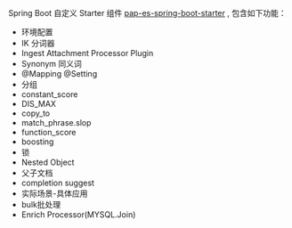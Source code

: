 Spring Boot 自定义 Starter 组件 [pap-es-spring-boot-starter](https://gitee.com/alexgaoyh/pap-es-spring-boot-starter) , 包含如下功能：

- 环境配置
- IK 分词器
- Ingest Attachment Processor Plugin
- Synonym 同义词
- @Mapping @Setting
- 分组
- constant_score
- DIS_MAX
- copy_to
- match_phrase.slop
- function_score
- boosting
- 锁
- Nested Object
- 父子文档
- completion suggest
- 实际场景-具体应用
- bulk批处理
- Enrich Processor(MYSQL.Join)
